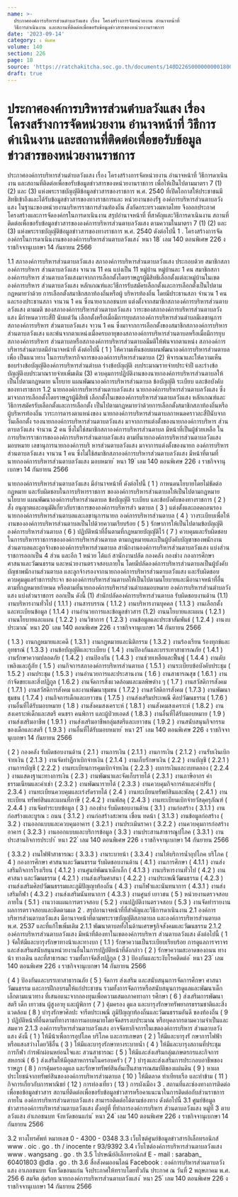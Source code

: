 ```yaml
---
name: >-
  ประกาศองค์การบริหารส่วนตำบลวังแสง เรื่อง โครงสร้างการจัดหน่วยงาน อำนาจหน้าที่
  วิธีการดำเนินงาน และสถานที่ติดต่อเพื่อขอรับข้อมูลข่าวสารของหน่วยงานราชการ
date: '2023-09-14'
category: ง พิเศษ
volume: 140
section: 226
page: 18
source: 'https://ratchakitcha.soc.go.th/documents/140D226S0000000001800.pdf'
draft: true
---
```


# ประกาศองค์การบริหารส่วนตำบลวังแสง เรื่อง โครงสร้างการจัดหน่วยงาน อำนาจหน้าที่ วิธีการดำเนินงาน และสถานที่ติดต่อเพื่อขอรับข้อมูลข่าวสารของหน่วยงานราชการ

ประกาศองค์การบริหารส่วนตำบลวังแสง เรื่อง โครงสร้างการจัดหน่วยงาน อำนาจหน้าที่ วิธีการดาเนินงาน และสถานที่ติดต่อเพื่อขอรับข้อมูลข่าวสารของหน่วยงานราชการ เพื่อให้เป็นไปตามมาตรา 7 (1) (2) และ (3) แห่งพระราชบัญญัติข้อมูลข่าวสารของราชการ พ.ศ. 2540 ที่เปิดโอกาสให้ประชาชนมีสิทธิเข้าถึงและได้รับข้อมูลข่าวสารของทางราชการและ หน่วยงานของรัฐ องค์การบริหารส่วนตาบลวังแสง ในฐานะของหน่วยงานบริหารราชการส่วนท้องถิ่น สังกัดกระทรวงมหาดไทย จึงออกประกาศโครงสร้างและการจัดองค์กรในการดาเนินงาน สรุปอำนาจหน้าที่ ที่สาคัญและวิธีการดาเนินงาน สถานที่ติดต่อเพื่อขอรับข้อมูลข่าวสารขององค์การบริหารส่วนตาบลวังแสง ตามความในมาตรา 7 (1) (2) และ (3) แห่งพระราชบัญญัติข้อมูลข่าวสารของทางราชการ พ.ศ. 2540 ดังต่อไปนี้ 1 . โครงสร้างการจัดองค์กรในการดาเนินงานขององค์การบริหารส่วนตาบลวังแสง ้ หนา 18 ่ เลม 140 ตอนพิเศษ 226 ง ราชกิจจานุเบกษา 14 กันยายน 2566

1.1 สภาองค์การบริหารส่วนตาบลวังแสง สภาองค์การบริหารส่วนตาบลวังแสง ประกอบด้วย สมาชิกสภาองค์การบริหาร ส่วนตาบลวังแสง จานวน 11 คน แบ่งเป็น 11 หมู่บ้าน หมู่บ้านละ 1 คน สมาชิกสภาองค์การบริหาร ส่วนตาบลวังแสงมาจากการเลือกตั้งโดยราษฎรผู้มีสิทธิเลือกตั้งแต่ละหมู่บ้านในเขตองค์การบริหาร ส่วนตาบลวังแสง หลักเกณฑ์และวิธีการรับสมัครเลือกตั้งและการเลือกตั้งเป็นไปตามกฎหมายว่าด้วย การเลือกตั้งสมาชิกสภาท้องถิ่นหรือผู้ บริหารท้องถิ่น โดยมีประธานสภา จำนวน 1 คน และรองประธานสภา จานวน 1 คน ซึ่งนายอาเภอชนบท แต่งตั้งจากสมาชิกสภาองค์การบริหารส่วนตาบลวังแสง ตามมติ ของสภาองค์การบริหารส่วนตาบลวังแสง วาระของสภาองค์การบริหารส่วนตาบลวังแสง มีกำหนดวาระสี่ปี นับแต่วัน เลือกตั้งหรือเมื่อมีการยุบสภาองค์การบริหารส่วนตำบลมีเลขานุการสภาองค์การบริหาร ส่วนตาบลวังแสง จาวน 1 คน ซึ่งมาจากการเลือกตั้งของสมาชิกสภาองค์การบริหารส่วนตาบลวังแสง และพ้นจากตาแหน่งเมื่อครบอายุของสภาองค์การบริหารส่วนตาบลหรือเมื่อมีการยุบสภาองค์การบริหาร ส่วนตาบลหรือสภาองค์การบริหารส่วนตาบลมีมติให้พ้นจากตาแหน่ง สภาองค์การบริหารส่วนตาบลมีอำนาจหน้าที่ ดังต่อไปนี้ ( 1 ) ให้ความเห็นชอบแผนพัฒนาองค์การบริหารส่วนตาบล เพื่อ เป็นแนวทาง ในการบริหารกิจการขององค์การบริหารส่วนตาบล (2) พิจารณาและให้ความเห็นชอบร่างข้อบัญญัติองค์การบริหารส่วนตำบล ร่างข้อบัญญัติ งบประมาณรายจ่ายประจำปี และร่างข้อบัญญัติงบประมาณรายจ่ายเพิ่มเติม (3) ควบคุมการปฏิบัติงานของนายกองค์การบริหารส่วนตาบลให้ เป็นไปตามกฎหมาย นโยบาย แผนพัฒนาองค์การบริหารส่วนตาบล ข้อบัญญัติ ระเบียบ และข้อบังคับของทางราชการ 1.2 นายกองค์การบริหารส่วนตาบลวังแสง นายกองค์การบริหารส่วนตาบลวังแสง ซึ่งมาจากการเลือกตั้งโดยราษฎรผู้มีสิทธิ เลือกตั้งในเขตองค์การบริหารส่วนตาบลวังแสง หลักเกณฑ์และวิธีการสมัครรับเลือกตั้งและการเลือกตั้ง เป็นไปตามกฎหมายว่าด้วยการเลือกตั้งสมาชิกสภาท้องถิ่นหรือผู้บริหารท้องถิ่น วาระการดารงตาแหน่งของ นายกองค์การบริหารส่วนตาบลกาหนดคราวละสี่ปีนับจากวันเลือกตั้ง รองนายกองค์การบริหารส่วนตาบลวังแสง มาจากการแต่งตั้งของนายกองค์การบริหาร ส่วนตาบลวังแสง จำนวน 2 คน ซึ่งไม่ใช่สมาชิกสภาองค์การบริหารส่วนตาบล มีหน้าที่เป็นผู้ช่วยเหลือ ในการบริหารราชการขององค์การบริหารส่วนตาบลวังแสง ตามที่นายกองค์การบริหารส่วนตาบลวังแสง มอบหมาย เลขานุการนายกองค์การบริ หารส่วนตาบลวังแสง มาจาการแต่งตั้งของนายก องค์การบริหารส่วนตาบลวังแสง จานวน 1 คน ซึ่งไม่ใช้สมาชิกสภาองค์การบริหารส่วนตาบลวังแสง มีหน้าที่ตามที่นายกองค์การบริหารส่วนตาบลวังแสง มอบหมาย ้ หนา 19 ่ เลม 140 ตอนพิเศษ 226 ง ราชกิจจานุเบกษา 14 กันยายน 2566

นายกองค์การบริหารส่วนตาบลวังแสง มีอำนาจหน้าที่ ดังต่อไปนี้ ( 1 ) กาหนดนโยบายโดยไม่ขัดต่อกฎหมาย และรับผิดชอบในการบริหารราชการ ขององค์การบริหารส่วนตาบลให้เป็นไปตามกฎหมาย นโยบาย แผนพัฒนาองค์การบริหารส่วนตาบล ข้อบัญญัติ ระเบียบ และข้อบังคับของทางราชการ ( 2 ) สั่ง อนุญาตและอนุมัติเกี่ยวกับราชการขององค์การบริหารส่ว นตาบล ( 3 ) แต่งตั้งและถอดถอนรองนายกองค์การบริหารส่วนตาบลและเลขานุการนายก องค์การบริหารส่วนตาบล ( 4 ) วางระเบียบเพื่อให้งานขององค์การบริหารส่วนตาบลเป็นไปด้วยความเรียบร้อย ( 5 ) รักษาการให้เป็นไปตามข้อบัญญัติองค์การบริหารส่วนตาบล ( 6 ) ปฏิบัติหน้าที่อื่นตามที่กฎหมายบัญญัติไว้ ( 7 ) ควบคุมและรับผิดชอบในการบริหารราชการขององค์การบริหารส่วนตาบล ตามกฎหมายและเป็นผู้บังคับบัญชาของพนักงานส่วนตาบลและลูกจ้างขององค์การบริหารส่วนตาบล สานักงานองค์การบริหารส่วนตาบลวังแสง แบ่งส่วนราชการออกเป็น 4 ส่วน และอีก 1 หน่วย ได้แก่ สานักงานปลัด กองคลัง กองช่าง กองการศึกษา ศาสนาและวัฒนธรรม และหน่วยงานตรวจสอบภายใน โดยมีปลัดองค์การบริหารส่วนตาบลเป็นผู้บังคับบัญชาพนักงานส่วนตาบล และลูกจ้างรองจากนายกองค์การบริหารส่วนตาบลวังแสง และรับผิดชอบควบคุมดูแลรำชการประจา ขององค์การบริหารส่วนตาบลให้เป็นไปตามนโยบายและมีอานาจหน้าที่อื่นตามที่กฎหมายกำหนด หรือตามที่นายกองค์การบริหารส่วนตำบลมอบหมาย องค์การบริหารส่วนตำบลวังแสง แบ่งส่วนราชการ ออกเป็น ดังนี้ (1) สำนักปลัดองค์การบริหารส่วนตาบล รับผิดชอบงานด้าน (1.1) งานบริหารงานทั่วไป ( 1.1.1 ) งานสารบรรณ ( 1.1.2 ) งานบริหารงานบุคคล ( 1.1.3 ) งานเลือกตั้งและทะเบียนข้อมูล ( 1.1.4 ) งานอำนวยการและข้อมูลข่าวสาร (1.2) งานนโยบายและแผน ( 1.2.1 ) งานนโยบายและแผน ( 1.2.2 ) งานวิชาการ ( 1.2.3 ) งานข้อมูลและประชาสัมพันธ์ ( 1.2.4 ) งานงบประมาณ ้ หนา 20 ่ เลม 140 ตอนพิเศษ 226 ง ราชกิจจานุเบกษา 14 กันยายน 2566

( 1.3 ) งานกฎหมายและคดี ( 1.3.1 ) งานกฎหมายและนิติกรรม ( 1.3.2 ) งานร้องเรียน ร้องทุกข์และอุทธรณ์ ( 1.3.3 ) งานข้อบัญญัติและระเบียบ ( 1.4 ) งานป้องกันและบรรเทาสาธารณภัย ( 1.4.1 ) งานรักษาความปลอดภัย ( 1.4.2 ) งานป้องกัน ( 1.4.3 ) งานช่วยเหลือและฟื้นฟู ( 1.4.4 ) งานดับเพลิงและกู้ภัย ( 1.5 ) งานกิจการสภาองค์การบริหารส่วนตาบล ( 1.5.1 ) งานระเบียบข้อบังคับประชุม ( 1.5.2 ) งานประชุม ( 1.5.3 ) งานอำนวยการและประสานงาน ( 1.6 ) งานสาธารณสุข ( 1.6.1 ) งานกำจัดขยะและสิ่งปฏิกูล ( 1.6.2 ) งานจัดการสิ่งแวดล้อมและมลพิษต่าง ๆ ( 1.7 ) งานสวัสดิการสังคม ( 1.7.1 ) งานสวัสดิการสังคม และงานพัฒนาชุมชน ( 1.7.2 ) งานสวัสดิการสังคม ( 1.7.3 ) งานพัฒนาชุมชน ( 1.7.4 ) งานกิจการเด็กและเยาวชน ( 1.7.5 ) งานส่งเสริมประเพณี ศิลปวัฒนธรรม ( 1.7.6 ) งานอื่นที่ได้รับมอบหมาย ( 1.8 ) งานสังคมสงเคราะห์ ( 1.8.1 ) งานสังคมสงเคราะห์ ( 1.8.2 ) งานสงเคราะห์เด็กและสตรี คนชรา คนพิการ และผู้ป่วยเอดส์ ( 1.8.3 ) งานอื่นที่ได้รับมอบหมาย ( 1.9 ) งานส่งเสริมอาชีพ ( 1.9.1 ) งานส่งเสริมอาชีพกลุ่มสตรีและเยาวชน ( 1.9.2 ) งานสนับสนุนกิจกรรมของเด็กและสตรี ( 1.9.3 ) งานอื่นที่ได้รับมอบหมาย ้ หนา 21 ่ เลม 140 ตอนพิเศษ 226 ง ราชกิจจานุเบกษา 14 กันยายน 2566

( 2 ) กองคลัง รับผิดชอบงานด้าน ( 2.1 ) งานการเงิน ( 2.1.1 ) งานการเงิน ( 2.1.2 ) งานรับเงินเบิกจ่ายเงิน ( 2.1.3 ) งานจัดทำฎีกาเบิกจ่ายเงิน ( 2.1.4 ) งานเก็บรักษาเงิน ( 2.2 ) งานบัญชี ( 2.2.1 ) งานการบัญชี ( 2.2.2 ) งานทะเบียนการคุมเบิกจ่ายเงิน ( 2.2.3 ) งบการเงินและงบทดลอง ( 2.2.4 ) งานแสดงฐานะทางการเงิน ( 2.3 ) งานพัฒนาและจัดเก็บรายได้ ( 2.3.1 ) งานภาษีอากร ค่าธรรมเนียมและค่าเช่า ( 2.3.2 ) งานพัฒนารายได้ ( 2.3.3 ) งานควบคุมกิจการค้าและค่าปรับ ( 2.3.4 ) งานทะเบียนควบคุมและเร่งรัดรายได้ ( 2.4 ) งานทะเบียนทรัพย์สินและพัสดุ ( 2.4.1 ) งานทะเบียน ทรัพย์สินและแผนที่ภาษี ( 2.4.2 ) งานพัสดุ ( 2.4.3 ) งานทะเบียนเบิกจ่ายวัสดุครุภัณฑ์ ( 2.4.4 ) งานจัดทำระบบข้อมูล ( 3 ) กองช่าง รับผิดชอบงานด้าน ( 3.1 ) งานก่อสร้าง ( 3.1.1 ) งานก่อสร้างและบูรณ ะ ถนน ( 3.1.2 ) งานก่อสร้างสะพาน เขื่อน ทดน้า ( 3.1.3 ) งานข้อมูลก่อสร้าง ( 3.2 ) งานออกแบบและควบคุมอาคาร ( 3.2.1 ) งานประเมินราคา ( 3.2.2 ) งานควบคุมการก่อสร้างอาคาร ( 3.2.3 ) งานออกแบบและบริการข้อมูล ( 3.3 ) งานประสานสาธารณูปโภค ( 3.3.1 ) งานประสานกิจการประปา ้ หนา 22 ่ เลม 140 ตอนพิเศษ 226 ง ราชกิจจานุเบกษา 14 กันยายน 2566

( 3.3.2 ) งานไฟฟ้าสาธารณะ ( 3.3.3 ) งานระบายน้า ( 3.3.4 ) งานให้บริการน้ำอุปโภค บริโภค ( 4 ) กองการศึกษา ศาสนาและวัฒนธรรม รับผิดชอบงานด้าน ( 4.1 ) งานการศึกษา ( 4.1.1 ) งานส่งเสริมกิจการโรงเรียน ( 4.1.2 ) งานศูนย์พัฒนาเด็กเล็ก ( 4.1.3 ) งานบริหารงานทั่วไป ( 4.2 ) งานศาสนา และวัฒนธรรม ( 4.2.1 ) งานส่งเสริมศาสนา ( 4.2.2 ) งานประเพณีวัฒนธรรม ( 4.2.3 ) งานส่งเสริมศิลปวัฒนธรรมและภูมิปัญญาท้องถิ่น ( 4.3 ) งานกีฬาและนันทนาการ ( 4.3.1 ) งานส่งเสริมกีฬา ( 4.3.2 ) งานส่งเสริมนันทนาการ ( 4.3.3 ) งานศูนย์ เยาวชน ( 5 ) หน่วยงานตรวจสอบภายใน ( 5.1 ) งานวางแผนการตรวจสอบ ( 5.2 ) งานปฏิบัติงานตรวจสอบ ( 5.3 ) งานจัดทำรายงานผลการตรวจสอบและติดตามผล 2 . สรุปอานาจหน้าที่ที่สำคัญและวิธีการดาเนินงาน 2.1 องค์การบริหารส่วนตาบลวังแสง มีอานาจหน้าที่ตามพระราชบัญญัติสภาตาบล และองค์การบริหารส่วนตาบล พ.ศ. 2537 และที่แก้ไขเพิ่มเติม 2.1.1 พัฒนาตาบลทั้งในด้านเศรษฐกิจสังคมและวัฒนธรรม 2.1.2 องค์การบริหารส่วนตาบลวังแสง มีหน้าที่ต้องทาในเขตองค์การบริหาร ส่วนตาบลวังแสง ดังต่อไปนี้ ( 1 ) จัดให้มีและบารุงรักษาทางน้าและทางบก ( 1.1 ) รักษาความเป็นระเบียบเรียบร้อย การดูแลการจราจร และส่งเสริมสนับสนุนหน่วยงานอื่นในการปฏิบัติหน้าที่ดังกล่าว ( 2 ) รักษาความสะอาดของถนน ทางน้า ทางเดิน และที่สาธารณะ รวมทั้งกาจัดสิ่งปฏิกูล ( 3 ) ป้องกันและระงับโรคติดต่อ ้ หนา 23 ่ เลม 140 ตอนพิเศษ 226 ง ราชกิจจานุเบกษา 14 กันยายน 2566

( 4 ) ป้องกันและบรรเทาสาธารณภัย ( 5 ) จัดการ ส่งเสริม และสนับสนุนการจัดการศึกษา ศาสนา วัฒนธรรม และการฝึกอบรมให้แก่ประชาชน รวมทั้งการจัดการหรือสนับสนุนการดูแลและพัฒนาเด็กเล็กตามแนวทาง ที่เสนอแนะจากกองทุนเพื่อความเสมอภาคทางกา รศึกษา ( 6 ) ส่งเสริมการพัฒนาสตรี เด็ก เยาวชน ผู้สูงอายุ และผู้พิการ ( 7 ) คุ้มครอง ดูแล และบารุงรักษาทรัพยากรธรรมชาติและสิ่งแวดล้อม ( 8 ) บำรุงรักษาศิลปะ จารีตประเพณี ภูมิปัญญาท้องถิ่นและวัฒนธรรมอันดี ของท้องถิ่น ( 9 ) ปฏิบัติหน้าที่อื่นตามที่ทางราชการมอบหมายโดยจัดสรรงบประมาณ หรือบุคลากรตามความจำเป็นและสมควร 2.1.3 องค์การบริหารส่วนตาบลวังแสง อาจจัดทากิจการในเขตองค์การบริหาร ส่วนตาบลวังแสง ดังนี้ ( 1 ) ให้มีน้าเพื่อการอุปโภค บริโภค และการเกษตร ( 2 ) ให้มีและบารุงรั กษาการไฟฟ้าหรือแสงสว่างโดยวิธีอื่น ( 3 ) ให้มีและบารุงรักษาทางระบายน้ำ ( 4 ) ให้มีและบารุงสถานที่ประชุม การกีฬา กำรพักผ่อนหย่อนใจและ สวนสาธารณะ ( 5 ) ให้มีและส่งเสริมกลุ่มเกษตรกรและกิจการสหกรณ์ ( 6 ) ส่งเสริมให้มีอุตสาหกรรมในครอบครัว ( 7 ) บำรุงและส่งเสริมการประกอบอาชีพของราษฎร ( 8 ) การคุ้มครองดูแล และรักษาทรัพย์สินอันเป็นสาธารณสมบัติของแผ่นดิน ( 9 ) หาผลประโยชน์จากทรัพย์สินขององค์การบริหารส่วนตาบล ( 10 ) ให้มีตลาด ท่าเทียบเรือ และท่าข้าม ( 11 ) กิจการเกี่ยวกับการพาณิชย์ ( 12 ) การท่องเที่ยว ( 13 ) การผังเมือง 3 . สถานที่และช่องทางการติดต่อเพื่อขอข้อมูลข่าวสาร สถานที่ติดต่อเพื่อขอรับข้อมูลข่าวสารหรือคาแนะนาในการติดต่อกับส่วนราชการภายใน องค์การบริหารส่วนตาบลวังแสง สามารถติดต่อได้ตามช่องทาง ดังต่อไปนี้ 3.1 ศูนย์ข้อมูลข่าวสารองค์การบริหารส่วนตาบลวังแสง ตั้งอยู่ที่ ที่ทำการองค์การบริหาร ส่วนตาบลวังแสง หมู่ที่ 3 ตาบลวังแสง อำเภอชนบท จังหวัดขอนแก่น ้ หนา 24 ่ เลม 140 ตอนพิเศษ 226 ง ราชกิจจานุเบกษา 14 กันยายน 2566

3.2 ทางโทรศัพท์ หมายเลข 0 - 4300 - 0348 3.3 เว็บไซต์ศูนย์ข้อมูลข่าวสารอิเล็กทรอนิกส์ www . oic . go . th / inocente r 93/9392 3.4 เว็บไซต์องค์การบริหารส่วนตาบลวังแสง www . wangsang . go . th 3.5 ไปรษณีย์อิเล็กทรอนิกส์ E - mail : saraban_ 60401803 @dla . go . th 3.6 สื่อสังคมออนไลน์ Facebook : องค์การบริหารส่วนตาบลวังแสง อาเภอชนบท จังหวัดขอนแก่น จึงประกาศให้ทราบโดยทั่วกัน ประกาศ ณ วันที่ 2 พฤษภาคม พ.ศ. 256 6 สมจิต ลุ่มร้อย นายกองค์การบริหารส่วนตาบลวังแสง ้ หนา 25 ่ เลม 140 ตอนพิเศษ 226 ง ราชกิจจานุเบกษา 14 กันยายน 2566
